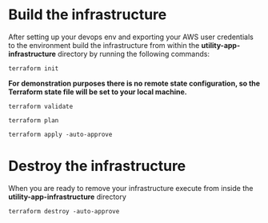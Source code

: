 # Build the infrastructure

After setting up your devops env and exporting your AWS user credentials to the environment build the infrastructure from within the **utility-app-infrastructure** directory by running the following commands:

``terraform init``

**For demonstration purposes there is no remote state configuration, so the Terraform state file will be set to your local machine.**

``terraform validate``

``terraform plan``

``terraform apply -auto-approve``

# Destroy the infrastructure

When you are ready to remove your infrastructure execute from inside the **utility-app-infrastructure** directory

``terraform destroy -auto-approve``